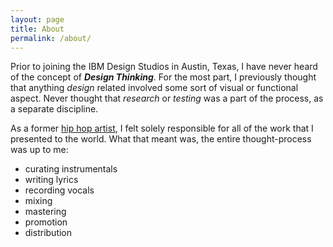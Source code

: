 ```yaml
---
layout: page
title: About
permalink: /about/
---
```


Prior to joining the IBM Design Studios in Austin, Texas, I have never heard of the concept of ***Design Thinking***. For the most part, I previously thought that anything *design* related involved some sort of visual or functional aspect. Never thought that *research* or *testing* was a part of the process, as a separate discipline.

As a former [hip hop artist](http://youtube.com/skycizzle), I felt solely responsible for all of the work that I presented to the world. What that meant was, the entire thought-process was up to me:

- curating instrumentals
- writing lyrics
- recording vocals
- mixing
- mastering
- promotion
- distribution
